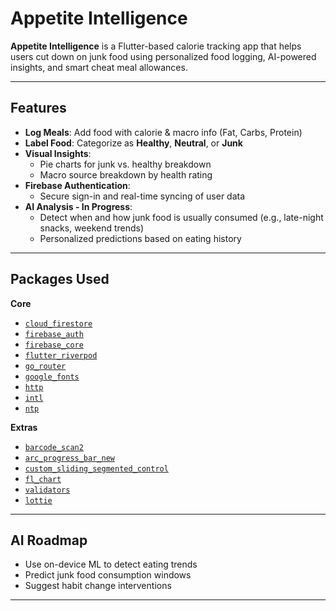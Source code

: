 # Appetite Intelligence

**Appetite Intelligence** is a Flutter-based calorie tracking app that helps users cut down on junk food using personalized food logging, AI-powered insights, and smart cheat meal allowances.

---

## Features

- **Log Meals**: Add food with calorie & macro info (Fat, Carbs, Protein)
- **Label Food**: Categorize as **Healthy**, **Neutral**, or **Junk**
- **Visual Insights**:
  - Pie charts for junk vs. healthy breakdown
  - Macro source breakdown by health rating
- **Firebase Authentication**:
  - Secure sign-in and real-time syncing of user data
- **AI Analysis - In Progress**:
  - Detect when and how junk food is usually consumed (e.g., late-night snacks, weekend trends)
  - Personalized predictions based on eating history

---

## Packages Used

**Core**
- [`cloud_firestore`](https://pub.dev/packages/cloud_firestore)
- [`firebase_auth`](https://pub.dev/packages/firebase_auth)
- [`firebase_core`](https://pub.dev/packages/firebase_core)
- [`flutter_riverpod`](https://pub.dev/packages/flutter_riverpod)
- [`go_router`](https://pub.dev/packages/go_router)
- [`google_fonts`](https://pub.dev/packages/google_fonts)
- [`http`](https://pub.dev/packages/http)
- [`intl`](https://pub.dev/packages/intl)
- [`ntp`](https://pub.dev/packages/ntp)

**Extras**
- [`barcode_scan2`](https://pub.dev/packages/barcode_scan2)
- [`arc_progress_bar_new`](https://pub.dev/packages/arc_progress_bar_new)
- [`custom_sliding_segmented_control`](https://pub.dev/packages/custom_sliding_segmented_control)
- [`fl_chart`](https://pub.dev/packages/fl_chart)
- [`validators`](https://pub.dev/packages/validators)
- [`lottie`](https://pub.dev/packages/lottie)

---

## AI Roadmap

- Use on-device ML to detect eating trends
- Predict junk food consumption windows
- Suggest habit change interventions

---